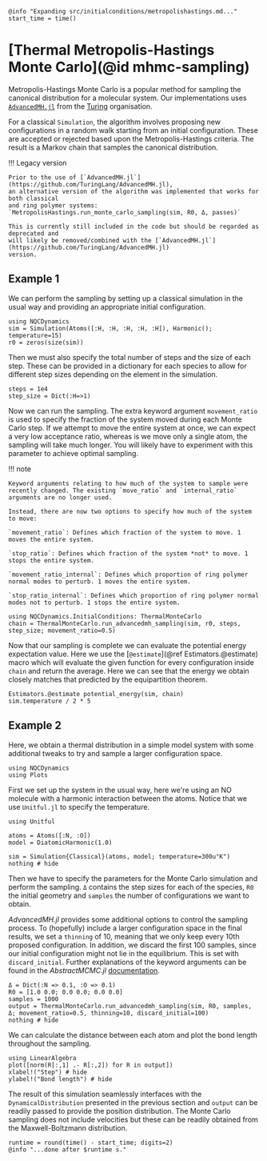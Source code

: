 ```@setup logging
@info "Expanding src/initialconditions/metropolishastings.md..."
start_time = time()
```
# [Thermal Metropolis-Hastings Monte Carlo](@id mhmc-sampling)

Metropolis-Hastings Monte Carlo is a popular method for sampling the canonical
distribution for a molecular system.
Our implementations uses [`AdvancedMH.jl`](https://github.com/TuringLang/AdvancedMH.jl)
from the [Turing](https://turing.ml/stable/) organisation.

For a classical `Simulation`, the algorithm involves proposing new configurations in a
random walk starting from an initial configuration.
These are accepted or rejected based upon the Metropolis-Hastings criteria.
The result is a Markov chain that samples the canonical distribution.

!!! Legacy version

    Prior to the use of [`AdvancedMH.jl`](https://github.com/TuringLang/AdvancedMH.jl),
    an alternative version of the algorithm was implemented that works for both classical
    and ring polymer systems: `MetropolisHastings.run_monte_carlo_sampling(sim, R0, Δ, passes)`
    
    This is currently still included in the code but should be regarded as deprecated and
    will likely be removed/combined with the [`AdvancedMH.jl`](https://github.com/TuringLang/AdvancedMH.jl)
    version.

## Example 1

We can perform the sampling by setting up a classical simulation in the usual way and
providing an appropriate initial configuration.

```@example mh
using NQCDynamics
sim = Simulation(Atoms([:H, :H, :H, :H, :H]), Harmonic(); temperature=15)
r0 = zeros(size(sim))
```

Then we must also specify the total number of steps and the size of each step.
These can be provided in a dictionary for each species to allow for different step
sizes depending on the element in the simulation.
```@example mh
steps = 1e4
step_size = Dict(:H=>1)
```

Now we can run the sampling. The extra keyword argument `movement_ratio` is used to specify
the fraction of the system moved during each Monte Carlo step.
If we attempt to move the entire system at once, we can expect a very low acceptance ratio,
whereas is we move only a single atom, the sampling will take much longer.
You will likely have to experiment with this parameter to achieve optimal sampling.

!!! note

    Keyword arguments relating to how much of the system to sample were recently changed. The existing `move_ratio` and `internal_ratio` arguments are no longer used. 

    Instead, there are now two options to specify how much of the system to move:

    `movement_ratio`: Defines which fraction of the system to move. 1 moves the entire system. 

    `stop_ratio`: Defines which fraction of the system *not* to move. 1 stops the entire system. 

    `movement_ratio_internal`: Defines which proportion of ring polymer normal modes to perturb. 1 moves the entire system. 

    `stop_ratio_internal`: Defines which proportion of ring polymer normal modes not to perturb. 1 stops the entire system. 
 

```@example mh
using NQCDynamics.InitialConditions: ThermalMonteCarlo
chain = ThermalMonteCarlo.run_advancedmh_sampling(sim, r0, steps, step_size; movement_ratio=0.5)
```

Now that our sampling is complete we can evaluate the potential energy expectation value.
Here we use the [`@estimate`](@ref Estimators.@estimate) macro which will evaluate the
given function for every configuration inside `chain` and return the average.
Here we can see that the energy we obtain closely matches that predicted by the
equipartition theorem.
```@repl mh
Estimators.@estimate potential_energy(sim, chain)
sim.temperature / 2 * 5
```


## Example 2
Here, we obtain a thermal distribution in a simple model system with some additional tweaks to 
try and sample a larger configuration space.

```@setup monte
using NQCDynamics
using Plots
```
First we set up the system in the usual way, here we're using an NO molecule with
a harmonic interaction between the atoms.
Notice that we use `Unitful.jl` to specify the temperature.
```@example monte
using Unitful

atoms = Atoms([:N, :O])
model = DiatomicHarmonic(1.0)

sim = Simulation{Classical}(atoms, model; temperature=300u"K")
nothing # hide
```

Then we have to specify the parameters for the Monte Carlo simulation and perform the sampling.
`Δ` contains the step sizes for each of the species, `R0` the initial geometry and `samples` the
number of configurations we want to obtain. 

*AdvancedMH.jl* provides some additional options to control the sampling process. To (hopefully) include
 a larger configuration space in the final results, we set a `thinning` of 10, meaning that we only keep 
 every 10th proposed configuration. In addition, we discard the first 100 samples, since our initial configuration might not 
lie in the equilibrium. This is set with `discard_initial`. 
Further explanations of the keyword arguments can be found in the *AbstractMCMC.jl* [documentation](https://turinglang.org/AbstractMCMC.jl/dev/api/#Common-keyword-arguments).

```@example monte
Δ = Dict(:N => 0.1, :O => 0.1)
R0 = [1.0 0.0; 0.0 0.0; 0.0 0.0]
samples = 1000
output = ThermalMonteCarlo.run_advancedmh_sampling(sim, R0, samples, Δ; movement_ratio=0.5, thinning=10, discard_initial=100)
nothing # hide
```

We can calculate the distance between each atom and plot the bond length throughout the sampling.
```@example monte
using LinearAlgebra
plot([norm(R[:,1] .- R[:,2]) for R in output])
xlabel!("Step") # hide
ylabel!("Bond length") # hide
```

The result of this simulation seamlessly interfaces with the `DynamicalDistribution`
presented in the previous section and `output` can be readily passed to provide
the position distribution.
The Monte Carlo sampling does not include velocities but these can be readily
obtained from the Maxwell-Boltzmann distribution.

```@setup logging
runtime = round(time() - start_time; digits=2)
@info "...done after $runtime s."
```
